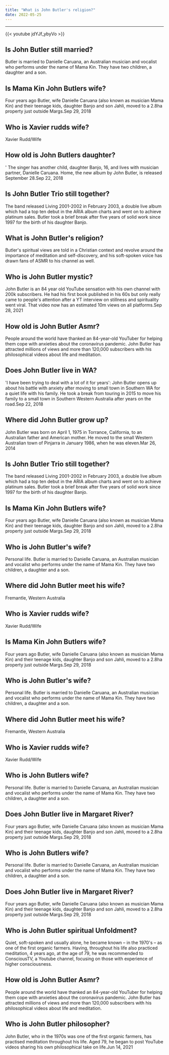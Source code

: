 ```yaml
---
title: "What is John Butler's religion?"
date: 2022-05-25
---
```


---
{{< youtube jdYJf_ybyVo >}}
## Is John Butler still married?
Butler is married to Danielle Caruana, an Australian musician and vocalist who performs under the name of Mama Kin. They have two children, a daughter and a son.

## Is Mama Kin John Butlers wife?
Four years ago Butler, wife Danielle Caruana (also known as musician Mama Kin) and their teenage kids, daughter Banjo and son Jahli, moved to a 2.8ha property just outside Margs.Sep 29, 2018

## Who is Xavier rudds wife?
Xavier Rudd/Wife

## How old is John Butlers daughter?
' The singer has another child, daughter Banjo, 16, and lives with musician partner, Danielle Caruana. Home, the new album by John Butler, is released September 28.Sep 22, 2018

## Is John Butler Trio still together?
The band released Living 2001-2002 in February 2003, a double live album which had a top ten debut in the ARIA album charts and went on to achieve platinum sales. Butler took a brief break after five years of solid work since 1997 for the birth of his daughter Banjo.

## What is John Butler's religion?
Butler's spiritual views are told in a Christian context and revolve around the importance of meditation and self-discovery, and his soft-spoken voice has drawn fans of ASMR to his channel as well.

## Who is John Butler mystic?
John Butler is an 84 year old YouTube sensation with his own channel with 200k subscribers. He had his first book published in his 60s but only really came to people's attention after a YT interview on stillness and spirituality went viral. That video now has an estimated 10m views on all platforms.Sep 28, 2021

## How old is John Butler Asmr?
People around the world have thanked an 84-year-old YouTuber for helping them cope with anxieties about the coronavirus pandemic. John Butler has attracted millions of views and more than 120,000 subscribers with his philosophical videos about life and meditation.

## Does John Butler live in WA?
'I have been trying to deal with a lot of it for years': John Butler opens up about his battle with anxiety after moving to small town in Southern WA for a quiet life with his family. He took a break from touring in 2015 to move his family to a small town in Southern Western Australia after years on the road.Sep 22, 2018

## Where did John Butler grow up?
John Butler was born on April 1, 1975 in Torrance, California, to an Australian father and American mother. He moved to the small Western Australian town of Pinjarra in January 1986, when he was eleven.Mar 26, 2014

## Is John Butler Trio still together?
The band released Living 2001-2002 in February 2003, a double live album which had a top ten debut in the ARIA album charts and went on to achieve platinum sales. Butler took a brief break after five years of solid work since 1997 for the birth of his daughter Banjo.

## Is Mama Kin John Butlers wife?
Four years ago Butler, wife Danielle Caruana (also known as musician Mama Kin) and their teenage kids, daughter Banjo and son Jahli, moved to a 2.8ha property just outside Margs.Sep 29, 2018

## Who is John Butler's wife?
Personal life. Butler is married to Danielle Caruana, an Australian musician and vocalist who performs under the name of Mama Kin. They have two children, a daughter and a son.

## Where did John Butler meet his wife?
Fremantle, Western Australia

## Who is Xavier rudds wife?
Xavier Rudd/Wife

## Is Mama Kin John Butlers wife?
Four years ago Butler, wife Danielle Caruana (also known as musician Mama Kin) and their teenage kids, daughter Banjo and son Jahli, moved to a 2.8ha property just outside Margs.Sep 29, 2018

## Who is John Butler's wife?
Personal life. Butler is married to Danielle Caruana, an Australian musician and vocalist who performs under the name of Mama Kin. They have two children, a daughter and a son.

## Where did John Butler meet his wife?
Fremantle, Western Australia

## Who is Xavier rudds wife?
Xavier Rudd/Wife

## Who is John Butlers wife?
Personal life. Butler is married to Danielle Caruana, an Australian musician and vocalist who performs under the name of Mama Kin. They have two children, a daughter and a son.

## Does John Butler live in Margaret River?
Four years ago Butler, wife Danielle Caruana (also known as musician Mama Kin) and their teenage kids, daughter Banjo and son Jahli, moved to a 2.8ha property just outside Margs.Sep 29, 2018

## Who is John Butlers wife?
Personal life. Butler is married to Danielle Caruana, an Australian musician and vocalist who performs under the name of Mama Kin. They have two children, a daughter and a son.

## Does John Butler live in Margaret River?
Four years ago Butler, wife Danielle Caruana (also known as musician Mama Kin) and their teenage kids, daughter Banjo and son Jahli, moved to a 2.8ha property just outside Margs.Sep 29, 2018

## Who is John Butler spiritual Unfoldment?
Quiet, soft-spoken and usually alone, he became known – in the 1970's – as one of the first organic farmers. Having, throughout his life also practiced meditation, 4 years ago, at the age of 79, he was recommended to ConsciousTV, a Youtube channel, focusing on those with experience of higher consciousness.

## How old is John Butler Asmr?
People around the world have thanked an 84-year-old YouTuber for helping them cope with anxieties about the coronavirus pandemic. John Butler has attracted millions of views and more than 120,000 subscribers with his philosophical videos about life and meditation.

## Who is John Butler philosopher?
John Butler, who in the 1970s was one of the first organic farmers, has practised meditation throughout his life. Aged 79, he began to post YouTube videos sharing his own philosophical take on life.Jun 14, 2021

